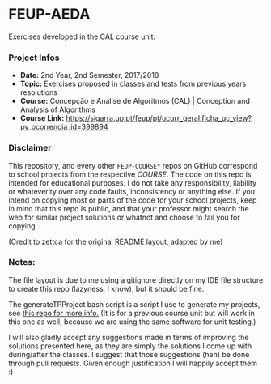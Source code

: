 # FEUP-AEDA
Exercises developed in the CAL course unit.

### Project Infos
* **Date:** 2nd Year, 2nd Semester, 2017/2018
* **Topic:** Exercises proposed in classes and tests from previous years resolutions
* **Course:** Concepção e Análise de Algoritmos (CAL) | Conception and Analysis of Algorithms
* **Course Link:** https://sigarra.up.pt/feup/pt/ucurr_geral.ficha_uc_view?pv_ocorrencia_id=399894


### Disclaimer
This repository, and every other `FEUP-COURSE*` repos on GitHub correspond to school projects from the respective *COURSE*. The code on this repo is intended for educational purposes. I do not take any responsibility, liability or whateverity over any code faults, inconsistency or anything else. If you intend on copying most or parts of the code for your school projects, keep in mind that this repo is public, and that your professor might search the web for similar project solutions or whatnot and choose to fail you for copying.

(Credit to zettca for the original README layout, adapted by me)

### Notes:
The file layout is due to me using a gitignore directly on my IDE file structure to create this repo (lazyness, I know), but it should be fine.

The generateTPProject bash script is a script I use to generate my projects, see [this repo for more info.](https://github.com/Meiogordo/CUTE-CLion-AEDATPTemplate) (It is for a previous course unit but will work in this one as well, because we are using the same software for unit testing.)

I will also gladly accept any suggestions made in terms of improving the solutions presented here, as they are simply the solutions I come up with during/after the classes. I suggest that those suggestions (heh) be done through pull requests. Given enough justification I will happily accept them :)
